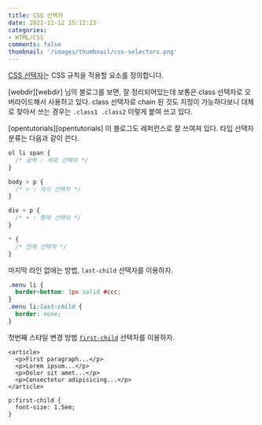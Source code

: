 ```yaml
---
title: CSS 선택자
date: 2021-11-12 15:12:23
categories:
- HTML/CSS
comments: false
thumbnail: '/images/thumbnail/css-selectors.png'
---
```


[CSS 선택자](https://developer.mozilla.org/ko/docs/Web/CSS/CSS_Selectors)는 CSS 규칙을 적용할 요소를 정의합니다.


[webdir][webdir] 님의 블로그를 보면, 잘 정리되어있는데 보통은 class 선택자로 오버라이드해서 사용하고 있다.
class 선택자로 chain 된 것도 지정이 가능하다보니 대체로 찾아서 쓰는 경우는 `.class1 .class2` 이렇게 붙여 쓰고 있다.

[opentutorials][opentutorials] 이 블로그도 레퍼런스로 잘 쓰여져 있다.
타입 선택자 분류는 다음과 같이 쓴다.

```css
ol li span {
  /* 공백 : 하위 선택자 */
}

body > p {
  /* > : 자식 선택자 */
}

div + p {
  /* + : 형제 선택자 */
}

* {
  /* 전체 선택자 */
}
```

마지막 라인 없애는 방법, `last-child` 선택자를 이용하자.

```css
.menu li {
  border-bottom: 1px solid #ccc;
}
.menu li:last-child {
  border: none;
}
```

첫번째 스탸일 변경 방법 [`first-child`](https://developer.mozilla.org/ko/docs/Web/CSS/:first-child) 선택자를 이용하자.

```
<article>
  <p>First paragraph...</p>
  <p>Lorem ipsum...</p>
  <p>Dolor sit amet...</p>
  <p>Consectetur adipisicing...</p>
</article>
```

```
p:first-child {
  font-size: 1.5em;
}
```